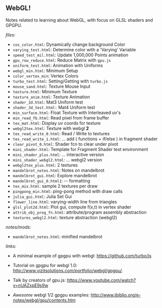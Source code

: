 ## WebGL!

Notes related to learning about WebGL, with focus on GLSL shaders and GPGPU.  

*files:*

* `cos_color.html`: Dynamically change background Color
* `varying_test.html`:  Determine color with a 'Varying' Variable
* `speed_test_mil.html`:  Update 1,000,000 Points animation
* `gpu_row_reduce.html`: Reduce Matrix with `gpu.js`
* `uniform_test.html`: Animation with Uniforms
* `webgl_min.html`: Minimum Setup
* `color_vertex_min`: Vertex Colors
* `turbo_test.html`: Setting/Getting with `turbo.js`
* `mouse_sand.html`: Texture Mouse Input
* `texture.html`: Minimum Texture
* `texture_anim.html`: Texture Animation
* `shader_2d.html`: Mat3 Uniform test
* `shader_3d_test.html:` Mat4 Uniform test
* `min_surface.html`: Float Texture with Interleaved uv's
* `min_read_fb.html`: Read pixel from frame buffer
* `tex_mat.html`: Display uv coords for texture
* `webgl2tex.html`: Texture with webgl **2**
* `tex_read_write_0.html`: Read / Write to textures
* `tex_read_write_1.html`: ... add ( functions + if/else ) in fragment shader
* `clear_pivot_0.html`: Shader fcn to clear under pivot
* `mini_shader.html`: Template for Fragment Shader test environment
* `mini_shader_plus.html`: ... interactive version
* `mini_shader_webgl2.html`: ... webgl2 version
* `webgl2tex_plus.html`: 2 textures
* `mandelbrot_notes.html`:  Notes on mandelbrot 
* `mandelbrot_gui.html`:    Explore mandelbrot
* `mandelbrot_gui_0.html1`: -- formatting
* `tex_mix.html`: sample 2 textures per draw
* `pingpong_min.html`: ping-pong method with draw calls
* `julia_gui.html`: Julia Set Gui
* `flower_line.html`: varying-width line from triangles
* `glsl_plot2d.html`: Plot gui, compute f(x,t) in vertex shader
* `attrib_obj_prog_fn.html`: attribute/program assembly abstraction
* `textures_webgl2.html`: texture abstraction (webgl2)

*notes/mods:*
* `mandelbrot_notes.html`: minified mandelbrot

*links:*

* A minimal example of gpgpu with webgl: https://github.com/turbo/js

* Tutorial on gpgpu for webgl 1.0: http://www.vizitsolutions.com/portfolio/webgl/gpgpu/.

* Talk by creators of gpu.js: https://www.youtube.com/watch?v=nUAZxpE9s9w

* *Awesome* webgl 1/2 gpgpu examples: http://www.ibiblio.org/e-notes/webgl/gpu/contents.htm
